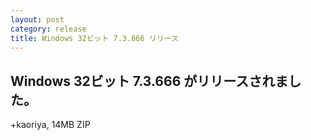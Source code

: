 ```yaml
---
layout: post
category: release
title: Windows 32ビット 7.3.666 リリース
---
```


Windows 32ビット 7.3.666 がリリースされました。
-------------------------------------------------------

+kaoriya, 14MB ZIP

